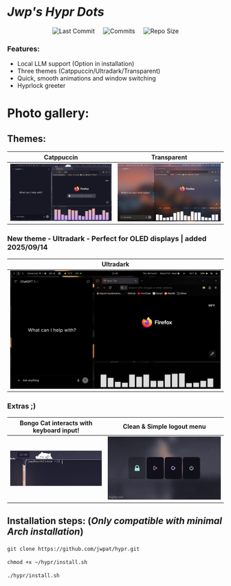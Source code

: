 # *Jwp's Hypr Dots* 
<div align="center">

![Last Commit](https://img.shields.io/github/last-commit/JwpAT/hypr?style=for-the-badge&label=LAST%20COMMIT&logo=git&logoColor=white&labelColor=1f2430&color=8bd5f7)
&nbsp;&nbsp;&nbsp;
![Commits](https://img.shields.io/github/commit-activity/y/JwpAT/hypr?style=for-the-badge&label=COMMITS&logo=git&logoColor=white&labelColor=1f2430&color=f5a97f)
&nbsp;&nbsp;&nbsp;
![Repo Size](https://img.shields.io/github/repo-size/JwpAT/hypr?style=for-the-badge&label=REPO%20SIZE&logo=github&logoColor=white&labelColor=1f2430&color=a6da95)

</div>

### Features:
* Local LLM support (Option in installation)
* Three themes (Catppuccin/Ultradark/Transparent)
* Quick, smooth animations and window switching
* Hyprlock greeter

# Photo gallery:
## Themes:
| Catppuccin | Transparent |
|------------|-------------|
| ![Catppuccin](https://github.com/JwpAT/hypr/blob/0b564e654e3c042671a784ec8cc1dd2ac3bbacb7/readme/catppuccin.png) | ![Transparent](https://github.com/JwpAT/hypr/blob/0b564e654e3c042671a784ec8cc1dd2ac3bbacb7/readme/transparent.png) | 

### New theme - Ultradark - Perfect for OLED displays | added 2025/09/14
| Ultradark |
|-----------|
![Ultradark](https://github.com/JwpAT/hypr/blob/0b564e654e3c042671a784ec8cc1dd2ac3bbacb7/readme/ultradark.png) |

### Extras ;)
<div align="center">
   
| Bongo Cat interacts with keyboard input!| Clean & Simple logout menu |
|-----------------------------------------|---------------------------|
![BongoCat](https://github.com/JwpAT/hypr/blob/592ada4b6946f6422d93f4a80abad900706b2cde/readme/bongocat.gif) | ![Wlogout menu](https://github.com/JwpAT/hypr/blob/592ada4b6946f6422d93f4a80abad900706b2cde/readme/wlogout.gif) | 

</div>

## Installation steps: (*Only compatible with minimal Arch installation*)
   ``` git clone https://github.com/jwpat/hypr.git ```
   
   ``` chmod +x ~/hypr/install.sh ```
   
   ``` ./hypr/install.sh ```

  
